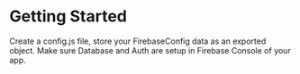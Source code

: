 # Getting Started

Create a config.js file, store your FirebaseConfig data as an exported object.  Make sure Database and Auth are setup in Firebase Console of your app.